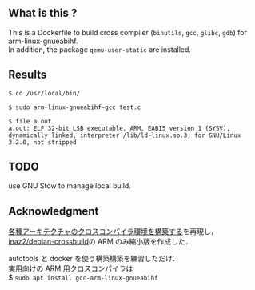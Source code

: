 ## What is this ?

This is a Dockerfile to build cross compiler (`binutils`, `gcc`, `glibc`, `gdb`) for arm-linux-gnueabihf.  
In addition, the package `qemu-user-static` are installed.

## Results

```console
$ cd /usr/local/bin/

$ sudo arm-linux-gnueabihf-gcc test.c

$ file a.out
a.out: ELF 32-bit LSB executable, ARM, EABI5 version 1 (SYSV), dynamically linked, interpreter /lib/ld-linux.so.3, for GNU/Linux 3.2.0, not stripped
```

## TODO
use GNU Stow to manage local build.

## Acknowledgment

[各種アーキテクチャのクロスコンパイラ環境を構築する](http://inaz2.hatenablog.com/entry/2015/12/01/204201)を再現し，  
[inaz2/debian-crossbuild](https://hub.docker.com/r/inaz2/debian-crossbuild/)の ARM のみ縮小版を作成した．

autotools と docker を使う構築構築を練習しただけ．  
実用向けの ARM 用クロスコンパイラは  
$ `sudo apt install gcc-arm-linux-gnueabihf`
